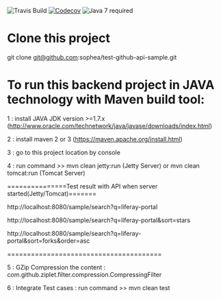 ![Travis Build](https://travis-ci.org/sophea/test-github-api-sample.svg?branch=master)
[![Codecov](https://codecov.io/github/sophea/test-github-api-sample/coverage.svg?branch=master)](https://codecov.io/github/sophea/test-github-api-sample?branch=master)
![Java 7 required](https://img.shields.io/badge/java-7-brightgreen.svg)

# Clone this project
 git clone git@github.com:sophea/test-github-api-sample.git

# To run this backend project in JAVA technology with Maven build tool:

1 : install JAVA JDK version >=1.7.x  (http://www.oracle.com/technetwork/java/javase/downloads/index.html)

2 : install maven 2 or 3  (https://maven.apache.org/install.html)

3 : go to this project location by console

4 : run command >> mvn clean jetty:run (Jetty Server) or mvn clean tomcat:run (Tomcat Server)

   
===============Test result with API when server started(Jetty/Tomcat)=======

http://localhost:8080/sample/search?q=liferay-portal

http://localhost:8080/sample/search?q=liferay-portal&sort=stars

http://localhost:8080/sample/search?q=liferay-portal&sort=forks&order=asc

=======================================

5 : GZip Compression the content :  com.github.ziplet.filter.compression.CompressingFilter

6 : Integrate Test cases : run command >> mvn clean test

 
